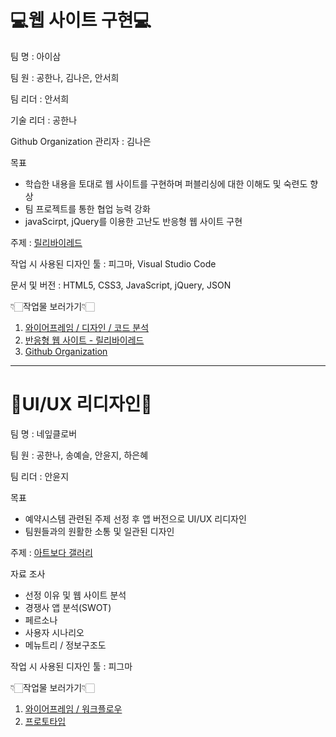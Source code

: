

# 💻웹 사이트 구현💻 #

팀 명 : 아이삼

팀 원 : 공한나, 김나은, 안서희

팀 리더 : 안서희

기술 리더 : 공한나

Github Organization 관리자 : 김나은

목표
  * 학습한 내용을 토대로 웹 사이트를 구현하며 퍼블리싱에 대한 이해도 및 숙련도 향상
  * 팀 프로젝트를 통한 협업 능력 강화
  * javaScirpt, jQuery를 이용한 고난도 반응형 웹 사이트 구현

주제 : [릴리바이레드](https://lilybyred.co.kr/, "릴리바이레드 바로가기")

작업 시 사용된 디자인 툴 : 피그마, Visual Studio Code

문서 및 버전 : HTML5, CSS3, JavaScript, jQuery, JSON

👇🏻작업물 보러가기👇🏻
  1. [와이어프레임 / 디자인 / 코드 분석](https://www.figma.com/design/nZuJkylg8zLALpf4awGKyL/%EC%95%84%EC%9D%B4%EC%82%BC-%2F-%EC%9E%90%EB%B0%94%EC%8A%A4%ED%81%AC%EB%A6%BD%ED%8A%B8-%ED%94%84%EB%A1%9C%EC%A0%9D%ED%8A%B8?node-id=0-1&t=X5XWHso5WpewFfzx-1, "피그마로 바로가기")
  2. [반응형 웹 사이트 - 릴리바이레드](https://javascript-team-project.github.io/javaScriptTeamProject/, "릴리바이레드 바로가기")
  3. [Github Organization](https://github.com/javascript-team-project/javaScriptTeamProject, "Github Organization 바로가기")

- - - -

# 🎨UI/UX 리디자인🎨 #

팀 명 : 네잎클로버

팀 원 : 공한나, 송예슬, 안윤지, 하은혜

팀 리더 : 안윤지

목표
  * 예약시스템 관련된 주제 선정 후 앱 버전으로 UI/UX 리디자인
  * 팀원들과의 원활한 소통 및 일관된 디자인

주제 : [아트보다 갤러리](https://www.artbodagallery.com, "아트보다 갤러리 바로가기")

자료 조사
  * 선정 이유 및 웹 사이트 분석
  * 경쟁사 앱 분석(SWOT)
  * 페르소나
  * 사용자 시나리오
  * 메뉴트리 / 정보구조도

작업 시 사용된 디자인 툴 : 피그마

👇🏻작업물 보러가기👇🏻
  1. [와이어프레임 / 워크플로우](https://www.figma.com/file/6BDxDXycL2p5GzuZ5MmI5O/%EB%84%A4%EC%9E%8E%ED%81%B4%EB%A1%9C%EB%B2%84-%2F-UIUX-%EB%A6%AC%EB%94%94%EC%9E%90%EC%9D%B8-%ED%8C%80-%ED%94%84%EB%A1%9C%EC%A0%9D%ED%8A%B8?type=design&node-id=1%3A3&mode=design&t=aWxMsXilQAE2azAj-1, "피그마로 바로가기")
  2. [프로토타입](https://www.figma.com/file/6BDxDXycL2p5GzuZ5MmI5O/%EB%84%A4%EC%9E%8E%ED%81%B4%EB%A1%9C%EB%B2%84-%2F-UIUX-%EB%A6%AC%EB%94%94%EC%9E%90%EC%9D%B8-%ED%8C%80-%ED%94%84%EB%A1%9C%EC%A0%9D%ED%8A%B8?type=design&node-id=0%3A1&mode=design&t=aWxMsXilQAE2azAj-1, "피그마로 바로가기")
